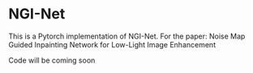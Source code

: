 # NGI-Net
This is a Pytorch implementation of NGI-Net. For the paper: Noise Map Guided Inpainting Network for Low-Light Image Enhancement

Code will be coming soon
